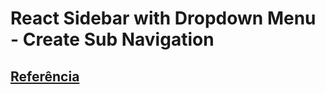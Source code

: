 # React Sidebar with Dropdown Menu - Create Sub Navigation




## [Referência](https://www.youtube.com/watch?v=mN3P_rv8ad4)